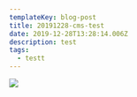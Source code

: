 ```yaml
---
templateKey: blog-post
title: 20191228-cms-test
date: 2019-12-28T13:28:14.006Z
description: test
tags:
  - testt
---
```

![](/assets/55882103_406465200146216_8324657856812941312_o.jpg)
